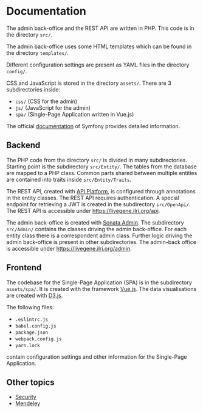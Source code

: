 Documentation
=============

The admin back-office and the REST API are written in PHP.
This code is in the directory `src/`.

The admin back-office uses some HTML templates which can be found in the
directory `templates/`.

Different configuration settings are present as YAML files in the
directory `config/`.

CSS and JavaScript is stored in the directory `assets/`.
There are 3 subdirectories inside:
- `css/` (CSS for the admin)
- `js/` (JavaScript for the admin)
- `spa/` (Single-Page Application written in Vue.js)

The official [documentation](https://symfony.com/doc/current/index.html)
of Symfony provides detailed information.

Backend
-------

The PHP code from the directory `src/` is divided in many subdirectories.
Starting point is the subdirectory `src/Entity/`. The tables from the database
are mapped to a PHP class. Common parts shared between multiple entities are
contained into traits inside `src/Entity/Traits`.

The REST API, created with [API Platform](https://api-platform.com), is configured
through annotations in the entity classes. The REST API requires authentication.
A special endpoint for retrieving a JWT is created in the subdirectory `src/OpenApi/`.
The REST API is accessible under https://livegene.ilri.org/api.

The admin back-office is created with [Sonata Admin](https://sonata-project.org/).
The subdirectory `src/Admin/` contains the classes driving the admin back-office.
For each entity class there is a correspondent admin class. Further logic driving the
admin back-office is present in other subdirectories. The admin-back office is
accessible under https://livegene.ilri.org/admin.

Frontend
--------

The codebase for the Single-Page Application (SPA) is in the subdirectory `assets/spa/`.
It is created with the framework [Vue.js](https://vuejs.org). The data visualisations
are created with [D3.js](https://d3js.org/).

The following files:
- `.eslintrc.js`
- `babel.config.js`
- `package.json`
- `webpack.config.js`
- `yarn.lock`

contain configuration settings and other information for the Single-Page Application.

Other topics
------------

- [Security](security.md)
- [Mendeley](mendeley.md)
